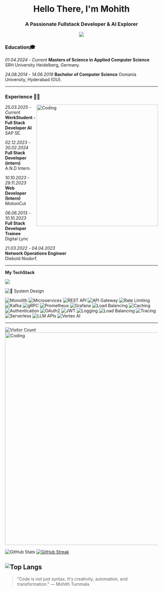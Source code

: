 <h1 align="center">Hello There, I'm Mohith</h1>
<h3 align="center">A Passionate Fullstack Developer & AI Explorer</h3>

<p align="center">
  <img src="https://readme-typing-svg.herokuapp.com/?lines=Fullstack+Developer;AI+Engineer+in+Progress;Cloud+DevOps+Professional;&center=true&width=380&height=45">
</p>

### Education🎓

*01.04.2024* - *Current*
**Masters of Science in Applied Computer Science**
SRH University Heidelberg, Germany.

*24.08.2014* - *14.06.2019*
**Bachelor of Computer Science**
Osmania University, Hyderabad (OU).

---

### Experience 👨‍💻 

<img align="right" alt="Coding" width="400" src="https://www.fegno.com/wp-content/uploads/2022/03/web-development-company-in-kochi.gif">

*25.03.2025* - *Current*
**WerkStudent - Full Stack Developer AI**  
SAP SE.

*02.12.2023* - *30.02.2024*  
**Full Stack Developer (intern)**  
A.N.D Intern. 

*10.10.2023* - *29.11.2023*  
**Web Developer (Intern)**  
MotionCut
  
 *06.06.2013* - *10.10.2023*  
**Full Stack Developer Trainee**  
Digital Lync 
  
*21.03.2022* - *04.04.2023*  
**Network Operations Engineer**  
Diebold Nixdorf.  

----
**My TechStack**

<p>
  <img src="https://skillicons.dev/icons?i=js,ts,react,py,flask,docker,gcp,firebase,linux,git,github,nodejs,pytorch,redux,aws" />
</p>

![🚀 System Design](https://img.shields.io/badge/-🚀%20System%20Design-1976D2?style=for-the-badge&logo=architect&logoColor=white)

![Monolith](https://img.shields.io/badge/Monolith-607D8B?style=for-the-badge)
![Microservices](https://img.shields.io/badge/Microservices-009688?style=for-the-badge)
![REST API](https://img.shields.io/badge/REST%20API-2196F3?style=for-the-badge)
![API Gateway](https://img.shields.io/badge/API%20Gateway-3F51B5?style=for-the-badge)
![Rate Limiting](https://img.shields.io/badge/Rate%20Limiting-4CAF50?style=for-the-badge)
![Kafka](https://img.shields.io/badge/Kafka-000000?logo=apachekafka&logoColor=white&style=for-the-badge)
![gRPC](https://img.shields.io/badge/gRPC-6A1B9A?style=for-the-badge)
![Prometheus](https://img.shields.io/badge/Prometheus-E6522C?logo=prometheus&logoColor=white&style=for-the-badge)
![Grafana](https://img.shields.io/badge/Grafana-F46800?logo=grafana&logoColor=white&style=for-the-badge)
![Load Balancing](https://img.shields.io/badge/Load%20Balancing-FFA000?style=for-the-badge)
![Caching](https://img.shields.io/badge/Caching-607D8B?style=for-the-badge)
![Authentication](https://img.shields.io/badge/Authentication-9C27B0?style=for-the-badge)
![OAuth2](https://img.shields.io/badge/OAuth2-1565C0?style=for-the-badge)
![JWT](https://img.shields.io/badge/JWT-FFB300?style=for-the-badge)
![Logging](https://img.shields.io/badge/Logging-795548?style=for-the-badge)
![Load Balancing](https://img.shields.io/badge/Load%20Balancing-FFA000?style=for-the-badge&logo=nginx&logoColor=white)
![Tracing](https://img.shields.io/badge/Tracing-455A64?style=for-the-badge)
![Serverless](https://img.shields.io/badge/Serverless-F06292?style=for-the-badge)
![LLM APIs](https://img.shields.io/badge/LLM%20APIs-673AB7?style=for-the-badge)
![Vertex AI](https://img.shields.io/badge/Vertex%20AI-FF6F00?logo=googlecloud&logoColor=white&style=for-the-badge)

---

![Visitor Count](https://komarev.com/ghpvc/?username=DevMohith&label=Profile%20views&color=0e75b6&style=flat) <br>
<img align="center" alt="Coding" width="700" src="https://media.tenor.com/UttC4AITYR4AAAAd/full-stack-developer.gif">

![GitHub Stats](https://github-readme-stats.vercel.app/api?username=DevMohith&show_icons=true&theme=tokyonight)
[![GitHub Streak](https://streak-stats.demolab.com?user=DevMohith&theme=tokyonight&hide_border=false)](https://git.io/streak-stats)

![Top Langs](https://github-readme-stats.vercel.app/api/top-langs/?username=DevMohith&layout=compact&theme=tokyonight)
---

> "Code is not just syntax. It's creativity, automation, and transformation." — Mohith Tummala

